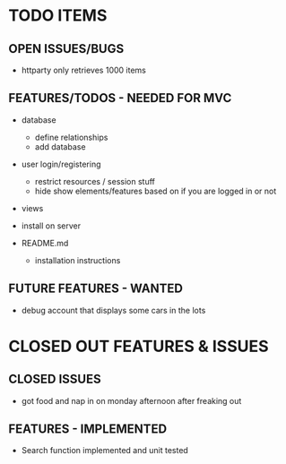 # TODO ITEMS

## OPEN ISSUES/BUGS
* httparty only retrieves 1000 items




## FEATURES/TODOS - NEEDED FOR MVC
* database
  * define relationships
  * add database

* user login/registering
  * restrict resources / session stuff
  * hide show elements/features based
    on if you are logged in or not

* views


* install on server

* README.md
  * installation instructions

## FUTURE FEATURES - WANTED
* debug account that displays some cars in the lots


# CLOSED OUT FEATURES & ISSUES

## CLOSED ISSUES
* got food and nap in on monday afternoon after freaking out


## FEATURES - IMPLEMENTED
* Search function implemented and unit tested
